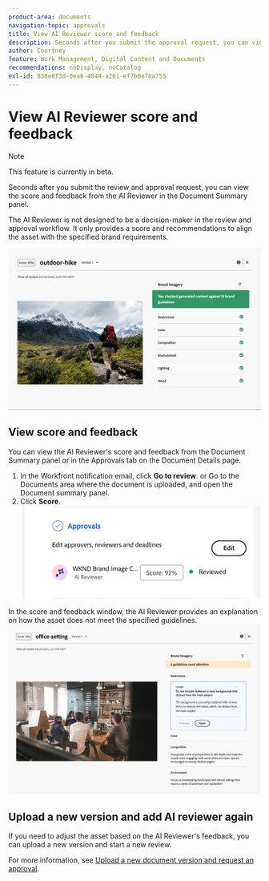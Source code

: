 ```yaml
---
product-area: documents
navigation-topic: approvals
title: View AI Reviewer score and feedback
description: Seconds after you submit the approval request, you can view the score and feedback from the AI Reviewer in the Document Summary panel.
author: Courtney
feature: Work Management, Digital Content and Documents
recommendations: noDisplay, noCatalog
exl-id: 838e8f3d-0ea6-4844-a261-ef7b0e78a755
---
```

# View AI Reviewer score and feedback 

>[!NOTE]
>
>This feature is currently in beta. 

Seconds after you submit the review and approval request, you can view the score and feedback from the AI Reviewer in the Document Summary panel. 

The AI Reviewer is not designed to be a decision-maker in the review and approval workflow. It only provides a score and recommendations to align the asset with the specified brand requirements. 

![AI reviewer feedback](assets/ai-reviewer-feedback.png)

## View score and feedback 

You can view the AI Reviewer's score and feedback from the Document Summary panel or in the Approvals tab on the Document Details page. 

1. In the Workfront notification email, click **Go to review**. 
or
Go to the Documents area where the document is uploaded, and open the Document summary panel.
1. Click **Score**.
    ![view document score](assets/view-score.png)

In the score and feedback window, the AI Reviewer provides an explanation on how the asset does not meet the specified guidelines. 
![AI reviewer feedback needs attention](assets/ai-reviewer-needs-attention.png)

## Upload a new version and add AI reviewer again

If you need to adjust the asset based on the AI Reviewer's feedback, you can upload a new version and start a new review. 

For more information, see [Upload a new document version and request an approval](/help/quicksilver/review-and-approve-work/document-reviews-and-approvals/manage-document-approvals/upload-new-doc-version.md).
